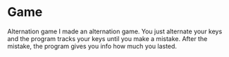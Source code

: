 # Game
Alternation game
I made an alternation game.
You just alternate your keys and the program tracks your keys until you make a mistake. 
After the mistake, the program gives you info how much you lasted.
